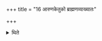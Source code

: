 +++
title = "16 आरुणकेतुको ब्राह्मणव्याख्यातः"

+++

<details><summary>थिते</summary>

आरुणकेतुको ब्राह्मणव्याख्यातः १६
</details>
